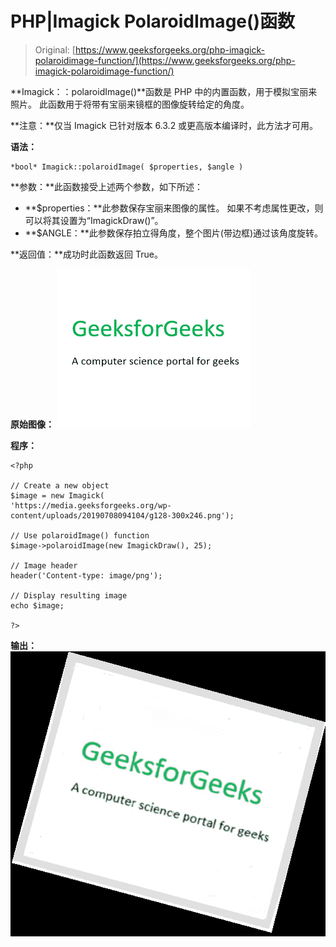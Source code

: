 # PHP|Imagick PolaroidImage()函数

> Original: [https://www.geeksforgeeks.org/php-imagick-polaroidimage-function/](https://www.geeksforgeeks.org/php-imagick-polaroidimage-function/)

**Imagick：：polaroidImage()**函数是 PHP 中的内置函数，用于模拟宝丽来照片。 此函数用于将带有宝丽来镜框的图像旋转给定的角度。

**注意：**仅当 Imagick 已针对版本 6.3.2 或更高版本编译时，此方法才可用。

**语法：**

```
*bool* Imagick::polaroidImage( $properties, $angle )
```

**参数：**此函数接受上述两个参数，如下所述：

*   **$properties：**此参数保存宝丽来图像的属性。 如果不考虑属性更改，则可以将其设置为“ImagickDraw()”。
*   **$ANGLE：**此参数保存拍立得角度，整个图片(带边框)通过该角度旋转。

**返回值：**成功时此函数返回 True。

**原始图像：**
![](img/741cf88db15a7f2cbf0510a2322631b2.png)

**程序：**

```
<?php

// Create a new object
$image = new Imagick(
'https://media.geeksforgeeks.org/wp-content/uploads/20190708094104/g128-300x246.png');

// Use polaroidImage() function
$image->polaroidImage(new ImagickDraw(), 25);

// Image header
header('Content-type: image/png');

// Display resulting image
echo $image;

?>
```

**输出：**
![](img/25552c7b19a4f803502767371da6d09a.png)